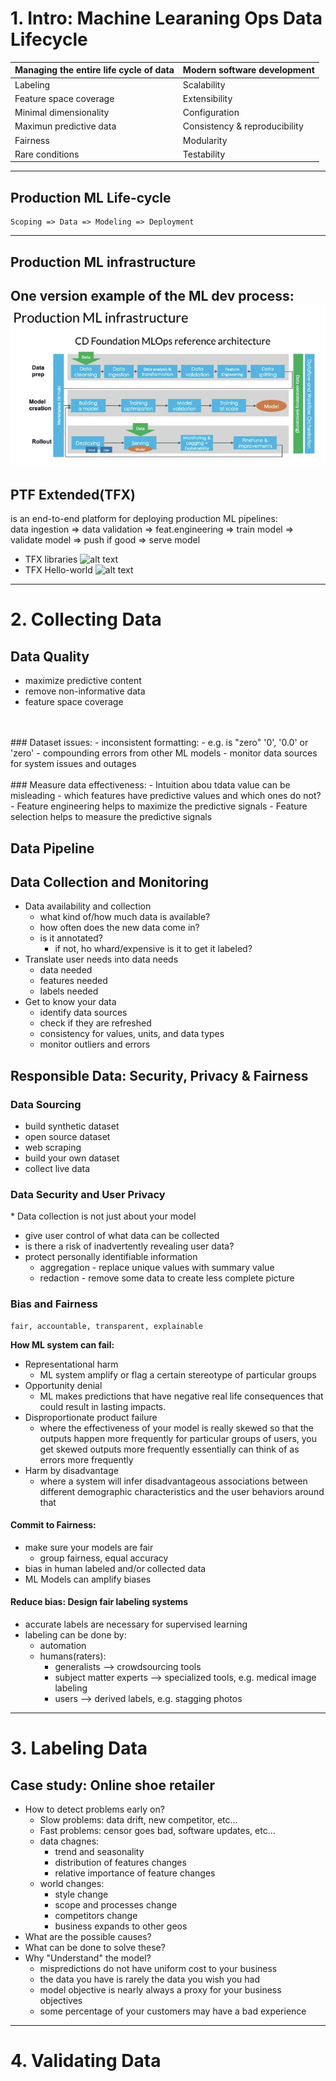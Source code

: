 # 1. Intro: Machine Learaning Ops Data Lifecycle

|**Managing the entire life cycle of data** |**Modern software development**|
|---|---|
|Labeling|Scalability
|Feature space coverage|Extensibility
|Minimal dimensionality|Configuration
|Maximun predictive data|Consistency & reproducibility|Safety & security
|Fairness|Modularity
|Rare conditions|Testability|
----------
## Production ML Life-cycle
    Scoping => Data => Modeling => Deployment
----------
##  Production ML infrastructure
One version example of the ML dev process:
![alt text](imgs/ML_infrastructure.png)
----------
##  PTF Extended(TFX)
is an end-to-end platform for deploying production ML pipelines: <br>
        data ingestion => data validation => feat.engineering => train model => validate model => push if good => serve model
- TFX libraries
![alt text](https://www.tensorflow.org/tfx/guide/images/libraries_components.png)
- TFX Hello-world
![alt text](https://www.tensorflow.org/tfx/guide/images/prog_fin.png)

-------
# 2. Collecting Data 
## Data Quality
- maximize predictive content
- remove non-informative data
- feature space coverage
<br>
<br>
### Dataset issues:
- inconsistent formatting:
    - e.g. is "zero" '0', '0.0' or 'zero'
- compounding errors from other ML models
- monitor data sources for system issues and outages
<br>
<br>
### Measure data effectiveness:
- Intuition abou tdata value can be misleading
    - which features have predictive values and which ones do not?
- Feature engineering helps to maximize the predictive signals
- Feature selection helps to measure the predictive signals

## Data Pipeline
## Data Collection and Monitoring
- Data availability and collection
    - what kind of/how much data is available?
    - how often does the new data come in?
    - is it annotated?
        - if not, ho whard/expensive is it to get it labeled?
- Translate user needs into data needs
    - data needed
    - features needed
    - labels needed
- Get to know your data
    - identify data sources
    - check if they are refreshed
    - consistency for values, units, and data types
    - monitor outliers and errors
## Responsible Data: Security, Privacy & Fairness
### Data Sourcing
- build synthetic dataset
- open source dataset
- web scraping
- build your own dataset
- collect live data

### Data Security and User Privacy
\* Data collection is not just about your model
- give user control of what data can be collected
- is there a risk of inadvertently revealing user data?
- protect personally identifiable information
    - aggregation - replace unique values with summary value
    - redaction - remove some data to create less complete picture

### Bias and Fairness <br>
    fair, accountable, transparent, explainable

**How ML system can fail:**
- Representational harm
    - ML system amplify or flag a certain stereotype of particular groups
- Opportunity denial
    - ML makes predictions that have negative real life consequences that could result in lasting impacts. 
- Disproportionate product failure
    - where the effectiveness of your model is really skewed so that the outputs happen more frequently for particular groups of users, you get skewed outputs more frequently essentially can think of as errors more frequently
- Harm by disadvantage
    -  where a system will infer disadvantageous associations between different demographic characteristics and the user behaviors around that
#### **Commit to Fairness**:
- make sure your models are fair
    - group fairness, equal accuracy
- bias in human labeled and/or collected data
- ML Models can amplify biases

#### **Reduce bias: Design fair labeling systems**
- accurate labels are necessary for supervised learning
- labeling can be done by:
    - automation
    - humans(raters):
        - generalists --> crowdsourcing tools
        - subject matter experts --> specialized tools, e.g. medical image labeling
        - users --> derived labels, e.g. stagging photos

-------
# 3. Labeling Data
## Case study: Online shoe retailer
- How to detect problems early on?
    - Slow problems: data drift, new competitor, etc...
    - Fast problems: censor goes bad, software updates, etc...
    - data chagnes:
        - trend and seasonality
        - distribution of features changes
        - relative importance of feature changes
    - world changes:
        - style change
        - scope and processes change
        - competitors change
        - business expands to other geos
- What are the possible causes?
- What can be done to solve these?
- Why "Understand" the model?
    - mispredictions do not have uniform cost to your business
    - the data you have is rarely the data  you wish you had
    - model objective is nearly always a proxy for your business objectives
    - some percentage of your customers may have a bad experience
-------
# 4. Validating Data

